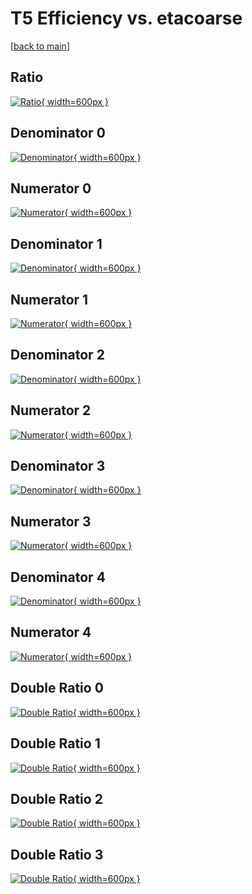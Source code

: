 # T5 Efficiency vs. etacoarse

[[back to main](./)]



## Ratio

[![Ratio](../mtv/var/T5_vtr_11_-1_eff_etacoarse.png){ width=600px }](../mtv/var/T5_vtr_11_-1_eff_etacoarse.pdf)

## Denominator 0

[![Denominator](../mtv/den/T5_vtr_11_-1_eff_etacoarse_den0.png){ width=600px }](../mtv/den/T5_vtr_11_-1_eff_etacoarse_den0.pdf)

## Numerator 0

[![Numerator](../mtv/num/T5_vtr_11_-1_eff_etacoarse_num0.png){ width=600px }](../mtv/num/T5_vtr_11_-1_eff_etacoarse_num0.pdf)

## Denominator 1

[![Denominator](../mtv/den/T5_vtr_11_-1_eff_etacoarse_den1.png){ width=600px }](../mtv/den/T5_vtr_11_-1_eff_etacoarse_den1.pdf)

## Numerator 1

[![Numerator](../mtv/num/T5_vtr_11_-1_eff_etacoarse_num1.png){ width=600px }](../mtv/num/T5_vtr_11_-1_eff_etacoarse_num1.pdf)

## Denominator 2

[![Denominator](../mtv/den/T5_vtr_11_-1_eff_etacoarse_den2.png){ width=600px }](../mtv/den/T5_vtr_11_-1_eff_etacoarse_den2.pdf)

## Numerator 2

[![Numerator](../mtv/num/T5_vtr_11_-1_eff_etacoarse_num2.png){ width=600px }](../mtv/num/T5_vtr_11_-1_eff_etacoarse_num2.pdf)

## Denominator 3

[![Denominator](../mtv/den/T5_vtr_11_-1_eff_etacoarse_den3.png){ width=600px }](../mtv/den/T5_vtr_11_-1_eff_etacoarse_den3.pdf)

## Numerator 3

[![Numerator](../mtv/num/T5_vtr_11_-1_eff_etacoarse_num3.png){ width=600px }](../mtv/num/T5_vtr_11_-1_eff_etacoarse_num3.pdf)

## Denominator 4

[![Denominator](../mtv/den/T5_vtr_11_-1_eff_etacoarse_den4.png){ width=600px }](../mtv/den/T5_vtr_11_-1_eff_etacoarse_den4.pdf)

## Numerator 4

[![Numerator](../mtv/num/T5_vtr_11_-1_eff_etacoarse_num4.png){ width=600px }](../mtv/num/T5_vtr_11_-1_eff_etacoarse_num4.pdf)

## Double Ratio 0

[![Double Ratio](../mtv/ratio/T5_vtr_11_-1_eff_etacoarse_ratio0.png){ width=600px }](../mtv/ratio/T5_vtr_11_-1_eff_etacoarse_ratio0.pdf)

## Double Ratio 1

[![Double Ratio](../mtv/ratio/T5_vtr_11_-1_eff_etacoarse_ratio1.png){ width=600px }](../mtv/ratio/T5_vtr_11_-1_eff_etacoarse_ratio1.pdf)

## Double Ratio 2

[![Double Ratio](../mtv/ratio/T5_vtr_11_-1_eff_etacoarse_ratio2.png){ width=600px }](../mtv/ratio/T5_vtr_11_-1_eff_etacoarse_ratio2.pdf)

## Double Ratio 3

[![Double Ratio](../mtv/ratio/T5_vtr_11_-1_eff_etacoarse_ratio3.png){ width=600px }](../mtv/ratio/T5_vtr_11_-1_eff_etacoarse_ratio3.pdf)

